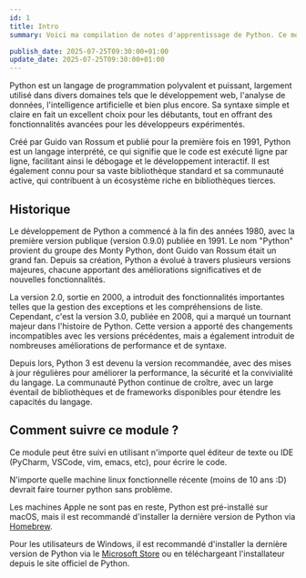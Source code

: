 ```yaml
---
id: 1
title: Intro
summary: Voici ma compilation de notes d'apprentissage de Python. Ce module est conçu pour les débutants qui souhaitent apprendre les bases du langage Python, utilisé pour le développement d'applications web, d'analyse de données, d'intelligence artificielle et bien plus encore.

publish_date: 2025-07-25T09:30:00+01:00
update_date: 2025-07-25T09:30:00+01:00
---
```


Python est un langage de programmation polyvalent et puissant, largement utilisé dans divers domaines tels que le développement web, l'analyse de données, l'intelligence artificielle et bien plus encore. Sa syntaxe simple et claire en fait un excellent choix pour les débutants, tout en offrant des fonctionnalités avancées pour les développeurs expérimentés.

Créé par Guido van Rossum et publié pour la première fois en 1991, Python est un langage interprété, ce qui signifie que le code est exécuté ligne par ligne, facilitant ainsi le débogage et le développement interactif. Il est également connu pour sa vaste bibliothèque standard et sa communauté active, qui contribuent à un écosystème riche en bibliothèques tierces.

## Historique

Le développement de Python a commencé à la fin des années 1980, avec la première version publique (version 0.9.0) publiée en 1991. Le nom "Python" provient du groupe des Monty Python, dont Guido van Rossum était un grand fan. Depuis sa création, Python a évolué à travers plusieurs versions majeures, chacune apportant des améliorations significatives et de nouvelles fonctionnalités.

La version 2.0, sortie en 2000, a introduit des fonctionnalités importantes telles que la gestion des exceptions et les compréhensions de liste. Cependant, c'est la version 3.0, publiée en 2008, qui a marqué un tournant majeur dans l'histoire de Python. Cette version a apporté des changements incompatibles avec les versions précédentes, mais a également introduit de nombreuses améliorations de performance et de syntaxe.

Depuis lors, Python 3 est devenu la version recommandée, avec des mises à jour régulières pour améliorer la performance, la sécurité et la convivialité du langage. La communauté Python continue de croître, avec un large éventail de bibliothèques et de frameworks disponibles pour étendre les capacités du langage.

## Comment suivre ce module ?

Ce module peut être suivi en utilisant n'importe quel éditeur de texte ou IDE (PyCharm, VSCode, vim, emacs, etc), pour écrire le code.

N'importe quelle machine linux fonctionnelle récente (moins de 10 ans :D) devrait faire tourner python sans problème.

Les machines Apple ne sont pas en reste, Python est pré-installé sur macOS, mais il est recommandé d'installer la dernière version de Python via [Homebrew](https://brew.sh/).

Pour les utilisateurs de Windows, il est recommandé d'installer la dernière version de Python via le [Microsoft Store](https://apps.microsoft.com/search/publisher?name=Python+Software+Foundation&hl=fr-FR&gl=FR) ou en téléchargeant l'installateur depuis le site officiel de Python.
